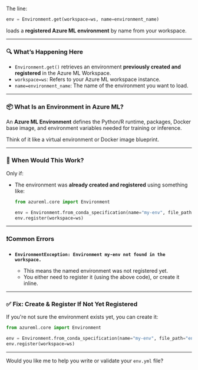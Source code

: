 The line:

```python
env = Environment.get(workspace=ws, name=environment_name)
```

loads a **registered Azure ML environment** by name from your workspace.

---

### 🔍 What’s Happening Here

* `Environment.get()` retrieves an environment **previously created and registered** in the Azure ML Workspace.
* `workspace=ws`: Refers to your Azure ML workspace instance.
* `name=environment_name`: The name of the environment you want to load.

---

### 📦 What Is an Environment in Azure ML?

An **Azure ML Environment** defines the Python/R runtime, packages, Docker base image, and environment variables needed for training or inference.

Think of it like a virtual environment or Docker image blueprint.

---

### 🔧 When Would This Work?

Only if:

* The environment was **already created and registered** using something like:

  ```python
  from azureml.core import Environment

  env = Environment.from_conda_specification(name="my-env", file_path="env.yml")
  env.register(workspace=ws)
  ```

---

### ❗Common Errors

* **`EnvironmentException: Environment my-env not found in the workspace.`**

  * This means the named environment was not registered yet.
  * You either need to register it (using the above code), or create it inline.

---

### ✅ Fix: Create & Register If Not Yet Registered

If you're not sure the environment exists yet, you can create it:

```python
from azureml.core import Environment

env = Environment.from_conda_specification(name="my-env", file_path="env.yml")
env.register(workspace=ws)
```

---

Would you like me to help you write or validate your `env.yml` file?
